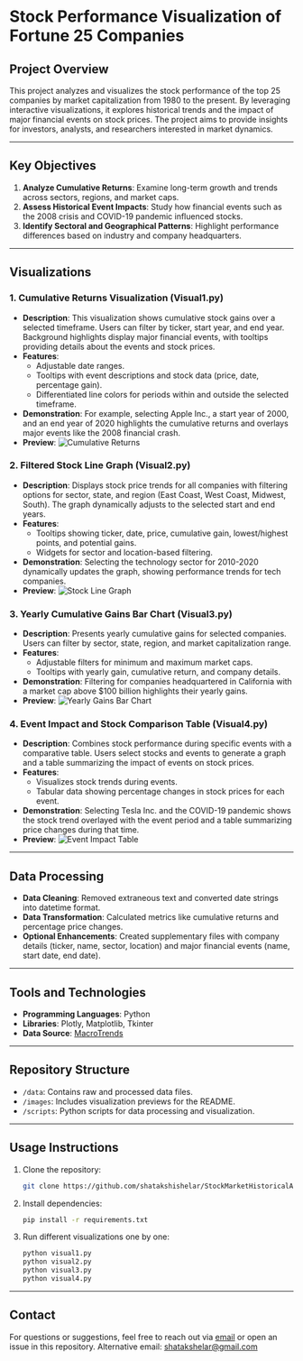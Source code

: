 # Stock Performance Visualization of Fortune 25 Companies

## Project Overview
This project analyzes and visualizes the stock performance of the top 25 companies by market capitalization from 1980 to the present. By leveraging interactive visualizations, it explores historical trends and the impact of major financial events on stock prices. The project aims to provide insights for investors, analysts, and researchers interested in market dynamics.

---

## Key Objectives
1. **Analyze Cumulative Returns**: Examine long-term growth and trends across sectors, regions, and market caps.
2. **Assess Historical Event Impacts**: Study how financial events such as the 2008 crisis and COVID-19 pandemic influenced stocks.
3. **Identify Sectoral and Geographical Patterns**: Highlight performance differences based on industry and company headquarters.

---

## Visualizations

### 1. **Cumulative Returns Visualization (Visual1.py)**
- **Description**: This visualization shows cumulative stock gains over a selected timeframe. Users can filter by ticker, start year, and end year. Background highlights display major financial events, with tooltips providing details about the events and stock prices.
- **Features**: 
  - Adjustable date ranges.
  - Tooltips with event descriptions and stock data (price, date, percentage gain).
  - Differentiated line colors for periods within and outside the selected timeframe.
- **Demonstration**: For example, selecting Apple Inc., a start year of 2000, and an end year of 2020 highlights the cumulative returns and overlays major events like the 2008 financial crash.
- **Preview**:
  ![Cumulative Returns](path/to/cumulative_returns_image.png)

### 2. **Filtered Stock Line Graph (Visual2.py)**
- **Description**: Displays stock price trends for all companies with filtering options for sector, state, and region (East Coast, West Coast, Midwest, South). The graph dynamically adjusts to the selected start and end years.
- **Features**: 
  - Tooltips showing ticker, date, price, cumulative gain, lowest/highest points, and potential gains.
  - Widgets for sector and location-based filtering.
- **Demonstration**: Selecting the technology sector for 2010-2020 dynamically updates the graph, showing performance trends for tech companies.
- **Preview**:
  ![Stock Line Graph](path/to/stock_line_graph_image.png)

### 3. **Yearly Cumulative Gains Bar Chart (Visual3.py)**
- **Description**: Presents yearly cumulative gains for selected companies. Users can filter by sector, state, region, and market capitalization range.
- **Features**: 
  - Adjustable filters for minimum and maximum market caps.
  - Tooltips with yearly gain, cumulative return, and company details.
- **Demonstration**: Filtering for companies headquartered in California with a market cap above $100 billion highlights their yearly gains.
- **Preview**:
  ![Yearly Gains Bar Chart](path/to/yearly_gains_chart_image.png)

### 4. **Event Impact and Stock Comparison Table (Visual4.py)**
- **Description**: Combines stock performance during specific events with a comparative table. Users select stocks and events to generate a graph and a table summarizing the impact of events on stock prices.
- **Features**:
  - Visualizes stock trends during events.
  - Tabular data showing percentage changes in stock prices for each event.
- **Demonstration**: Selecting Tesla Inc. and the COVID-19 pandemic shows the stock trend overlayed with the event period and a table summarizing price changes during that time.
- **Preview**:
  ![Event Impact Table](path/to/event_impact_table_image.png)

---

## Data Processing
- **Data Cleaning**: Removed extraneous text and converted date strings into datetime format.
- **Data Transformation**: Calculated metrics like cumulative returns and percentage price changes.
- **Optional Enhancements**: Created supplementary files with company details (ticker, name, sector, location) and major financial events (name, start date, end date).

---

## Tools and Technologies
- **Programming Languages**: Python
- **Libraries**: Plotly, Matplotlib, Tkinter
- **Data Source**: [MacroTrends](https://www.macrotrends.net/stocks/research)

---

## Repository Structure
- `/data`: Contains raw and processed data files.
- `/images`: Includes visualization previews for the README.
- `/scripts`: Python scripts for data processing and visualization.

---

## Usage Instructions
1. Clone the repository:
   ```bash
   git clone https://github.com/shatakshishelar/StockMarketHistoricalAnalysis.git
   ```
2. Install dependencies:
   ```bash
   pip install -r requirements.txt
   ```
3. Run different visualizations one by one:
   ```bash
   python visual1.py
   python visual2.py
   python visual3.py
   python visual4.py
   ```

---

## Contact
For questions or suggestions, feel free to reach out via [email](mailto:shatakshi1010@gmail.com) or open an issue in this repository.
Alternative email: shatakshelar@gmail.com 

